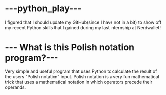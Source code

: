 # ---python_play---
I figured that I should update my GitHub(since I have not in a bit) to show off my recent Python skills that I gained during my last internship at Nerdwallet!


# --- What is this Polish notation program?---
Very simple and useful program that uses Python to calculate the result of the users "Polish notation" input. Polish notation is a very fun mathematical trick that uses a mathematical notation in which operators precede their operands.
